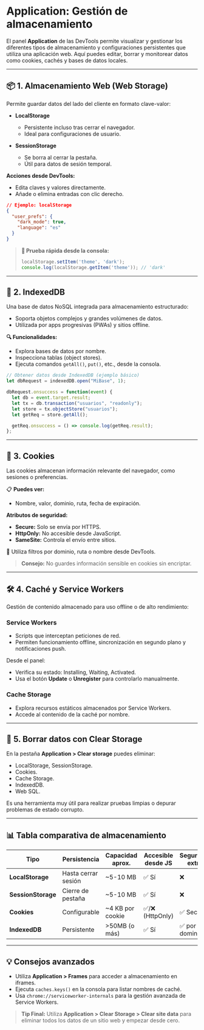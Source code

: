 # Application: Gestión de almacenamiento

El panel **Application** de las DevTools permite visualizar y gestionar los diferentes tipos de almacenamiento y configuraciones persistentes que utiliza una aplicación web. Aquí puedes editar, borrar y monitorear datos como cookies, cachés y bases de datos locales.

---

## 📦 1. Almacenamiento Web (Web Storage)

Permite guardar datos del lado del cliente en formato clave-valor:

- **LocalStorage**
  - Persistente incluso tras cerrar el navegador.
  - Ideal para configuraciones de usuario.

- **SessionStorage**
  - Se borra al cerrar la pestaña.
  - Útil para datos de sesión temporal.

**Acciones desde DevTools:**

- Edita claves y valores directamente.
- Añade o elimina entradas con clic derecho.

```json
// Ejemplo: localStorage
{
  "user_prefs": {
    "dark_mode": true,
    "language": "es"
  }
}
```

> **🧪 Prueba rápida desde la consola:**
>
> ```js
> localStorage.setItem('theme', 'dark');
> console.log(localStorage.getItem('theme')); // 'dark'
> ```

---

## 📁 2. IndexedDB

Una base de datos NoSQL integrada para almacenamiento estructurado:

- Soporta objetos complejos y grandes volúmenes de datos.
- Utilizada por apps progresivas (PWAs) y sitios offline.

**🔍 Funcionalidades:**

- Explora bases de datos por nombre.
- Inspecciona tablas (object stores).
- Ejecuta comandos `getAll()`, `put()`, etc., desde la consola.

```js
// Obtener datos desde IndexedDB (ejemplo básico)
let dbRequest = indexedDB.open("MiBase", 1);

dbRequest.onsuccess = function(event) {
  let db = event.target.result;
  let tx = db.transaction("usuarios", "readonly");
  let store = tx.objectStore("usuarios");
  let getReq = store.getAll();

  getReq.onsuccess = () => console.log(getReq.result);
};
```

---

## 🍪 3. Cookies

Las cookies almacenan información relevante del navegador, como sesiones o preferencias.

📋 **Puedes ver:**

- Nombre, valor, dominio, ruta, fecha de expiración.

**Atributos de seguridad:**

- **Secure:** Solo se envía por HTTPS.
- **HttpOnly:** No accesible desde JavaScript.
- **SameSite:** Controla el envío entre sitios.

🔎 Utiliza filtros por dominio, ruta o nombre desde DevTools.

> **Consejo:** No guardes información sensible en cookies sin encriptar.

---

## 🛠️ 4. Caché y Service Workers

Gestión de contenido almacenado para uso offline o de alto rendimiento:

### Service Workers

- Scripts que interceptan peticiones de red.
- Permiten funcionamiento offline, sincronización en segundo plano y notificaciones push.
  
Desde el panel:
  
- Verifica su estado: Installing, Waiting, Activated.
- Usa el botón **Update** o **Unregister** para controlarlo manualmente.

### Cache Storage

- Explora recursos estáticos almacenados por Service Workers.
- Accede al contenido de la caché por nombre.

---

## 🧹 5. Borrar datos con Clear Storage

En la pestaña **Application > Clear storage** puedes eliminar:

- LocalStorage, SessionStorage.
- Cookies.
- Cache Storage.
- IndexedDB.
- Web SQL.

Es una herramienta muy útil para realizar pruebas limpias o depurar problemas de estado corrupto.

---

## 📊 Tabla comparativa de almacenamiento

| Tipo              | Persistencia            | Capacidad aprox.      | Accesible desde JS      | Seguridad extra     |
|-------------------|-------------------------|-----------------------|-------------------------|---------------------|
| **LocalStorage**  | Hasta cerrar sesión     | ~5-10 MB              | ✅ Sí                  | ❌                  |
| **SessionStorage**| Cierre de pestaña       | ~5-10 MB              | ✅ Sí                  | ❌                  |
| **Cookies**       | Configurable            | ~4 KB por cookie      | ✅/❌ (HttpOnly)       | ✅ Secure           |
| **IndexedDB**     | Persistente             | >50MB (o más)         | ✅ Sí                  | ✅ por dominio      |

---

## 💡 Consejos avanzados

- Utiliza **Application > Frames** para acceder a almacenamiento en iframes.
- Ejecuta `caches.keys()` en la consola para listar nombres de caché.
- Usa `chrome://serviceworker-internals` para la gestión avanzada de Service Workers.

> **Tip Final:** Utiliza **Application > Clear Storage > Clear site data** para eliminar todos los datos de un sitio web y empezar desde cero.